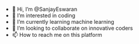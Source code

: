- 👋 Hi, I’m @SanjayEswaran
- 👀 I’m interested in coding
- 🌱 I’m currently learning machine learning
- 💞️ I’m looking to collaborate on innovative coders
- 📫 How to reach me on this platform

<!---
SanjayEswaran/SanjayEswaran is a ✨ special ✨ repository because its `README.md` (this file) appears on your GitHub profile.
You can click the Preview link to take a look at your changes.
--->
